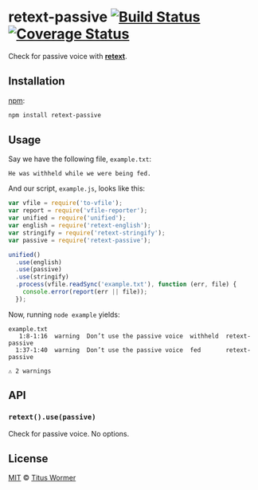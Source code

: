 # retext-passive [![Build Status][travis-badge]][travis] [![Coverage Status][codecov-badge]][codecov]

Check for passive voice with [**retext**][retext].

## Installation

[npm][]:

```bash
npm install retext-passive
```

## Usage

Say we have the following file, `example.txt`:

```text
He was withheld while we were being fed.
```

And our script, `example.js`, looks like this:

```javascript
var vfile = require('to-vfile');
var report = require('vfile-reporter');
var unified = require('unified');
var english = require('retext-english');
var stringify = require('retext-stringify');
var passive = require('retext-passive');

unified()
  .use(english)
  .use(passive)
  .use(stringify)
  .process(vfile.readSync('example.txt'), function (err, file) {
    console.error(report(err || file));
  });
```

Now, running `node example` yields:

```text
example.txt
   1:8-1:16  warning  Don’t use the passive voice  withheld  retext-passive
  1:37-1:40  warning  Don’t use the passive voice  fed       retext-passive

⚠ 2 warnings
```

## API

### `retext().use(passive)`

Check for passive voice.  No options.

## License

[MIT][license] © [Titus Wormer][author]

<!-- Definitions -->

[travis-badge]: https://img.shields.io/travis/wooorm/retext-passive.svg

[travis]: https://travis-ci.org/wooorm/retext-passive

[codecov-badge]: https://img.shields.io/codecov/c/github/wooorm/retext-passive.svg

[codecov]: https://codecov.io/github/wooorm/retext-passive

[npm]: https://docs.npmjs.com/cli/install

[license]: LICENSE

[author]: http://wooorm.com

[retext]: https://github.com/wooorm/retext
